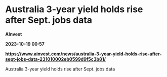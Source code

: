 # Australia 3-year yield holds rise after Sept. jobs data
**AInvest**

**2023-10-19 00:57**

**https://www.ainvest.com/news/australia-3-year-yield-holds-rise-after-sept-jobs-data-231010002eb0599d9f5c3b81/**

Australia 3-year yield holds rise after Sept. jobs data